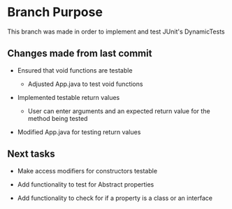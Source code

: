 # Branch Purpose

This branch was made in order to implement and test JUnit's DynamicTests

## Changes made from last commit

- Ensured that void functions are testable

  - Adjusted App.java to test void functions 

- Implemented testable return values
    
    - User can enter arguments and an expected return value for the method being tested 

- Modified App.java for testing return values


## Next tasks

- Make access modifiers for constructors testable

- Add functionality to test for Abstract properties

- Add functionality to check for if a property is a class or an interface
